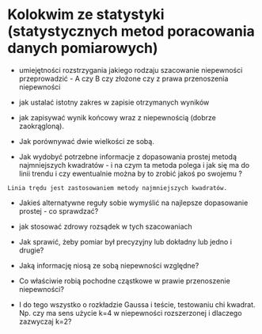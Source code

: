 # Kolokwim ze statystyki (statystycznych metod poracowania danych pomiarowych)
- umiejętności rozstrzygania jakiego rodzaju szacowanie niepewności
przeprowadzić - A czy B czy złożone czy z prawa przenoszenia
niepewności

- jak ustalać istotny zakres w zapisie otrzymanych wyników

- jak zapisywać wynik końcowy wraz z niepewnością (dobrze zaokrągloną).

- Jak porównywać dwie wielkości ze sobą.

- Jak wydobyć potrzebne informacje z dopasowania prostej metodą
najmniejszych kwadratów - i na czym ta metoda polega i jak się ma do
linii trendu i czy ewentualnie można by to zrobić jakoś po swojemu ?

```{tip}
Linia trędu jest zastosowaniem metody najmniejszych kwadratów.
```


- Jakieś alternatywne reguły sobie wymyślić na najlepsze dopasowanie
prostej - co sprawdzać?

- jak stosować zdrowy rozsądek w tych szacowaniach

- Jak sprawić, żeby pomiar był precyzyjny lub dokładny lub jedno i
drugie?

- Jaką informację niosą ze sobą niepewności względne?

- Co właściwie robią pochodne cząstkowe w prawie przenoszenie niepewności?

- I do tego wszystko o rozkładzie Gaussa i teście, testowaniu chi kwadrat.
Np. czy ma sens użycie k=4 w niepewności rozszerzonej i dlaczego
zazwyczaj k=2?

